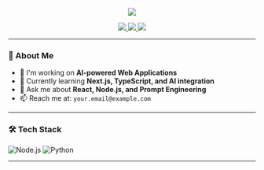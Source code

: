 
<p align="center">
 <img src="https://capsule-render.vercel.app/api?type=transparent&fontColor=005B9A&text=Welcome%20to%20My%20GitHub&height=160&fontSize=65&desc=Building%20with%20Purpose%20%7C%20Driven%20by%20Code&descAlignY=75&descAlign=60" />
</p>

<p align="center">
  <a href="https://github.com/your-username">
    <img src="https://img.shields.io/badge/GitHub-%23181717?style=for-the-badge&logo=github&logoColor=white"/>
  </a>
  <a href="mailto:your.email@example.com">
    <img src="https://img.shields.io/badge/Email-%234F6D7A?style=for-the-badge&logo=gmail&logoColor=white"/>
  </a>
  <a href="https://your-portfolio-site.com">
    <img src="https://img.shields.io/badge/Portfolio-%2392A9BD?style=for-the-badge&logo=about-dot-me&logoColor=white"/>
  </a>
</p>

---

### 💼 About Me

- 🔭 I'm working on **AI-powered Web Applications**
- 🌱 Currently learning **Next.js, TypeScript, and AI integration**
- 💬 Ask me about **React, Node.js, and Prompt Engineering**
- 📫 Reach me at: `your.email@example.com`

---

### 🛠️ Tech Stack

![Node.js](https://img.shields.io/badge/Node.js-92A9BD?style=for-the-badge&logo=node.js&logoColor=white)
![Python](https://img.shields.io/badge/Python-4F6D7A?style=for-the-badge&logo=python&logoColor=yellow)

---
